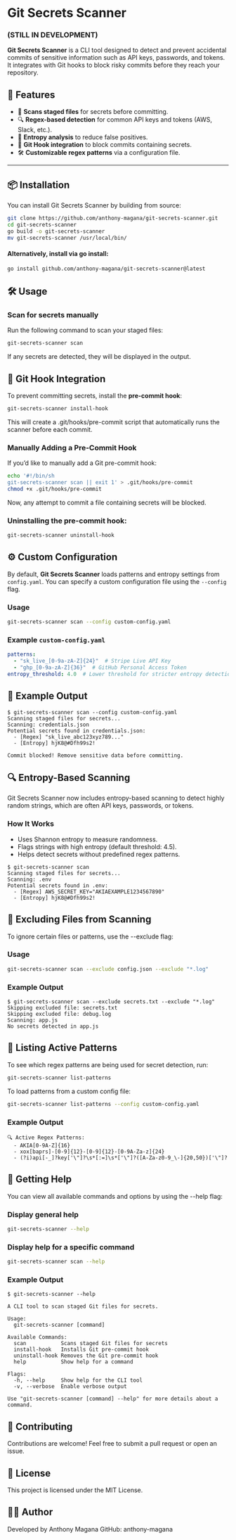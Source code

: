 # Git Secrets Scanner
### (**STILL IN DEVELOPMENT**)
**Git Secrets Scanner** is a CLI tool designed to detect and prevent accidental commits of sensitive information such as API keys, passwords, and tokens. It integrates with Git hooks to block risky commits before they reach your repository.

## 🚀 Features
- 📜 **Scans staged files** for secrets before committing.
- 🔍 **Regex-based detection** for common API keys and tokens (AWS, Slack, etc.).
- 🧮 **Entropy analysis** to reduce false positives.
- 🛑 **Git Hook integration** to block commits containing secrets.
- 🛠 **Customizable regex patterns** via a configuration file.

---

## 📦 Installation
You can install Git Secrets Scanner by building from source:

```sh
git clone https://github.com/anthony-magana/git-secrets-scanner.git
cd git-secrets-scanner
go build -o git-secrets-scanner
mv git-secrets-scanner /usr/local/bin/
```

#### Alternatively, install **via go install**:

```sh
go install github.com/anthony-magana/git-secrets-scanner@latest
```

## 🛠 Usage

### Scan for secrets manually

Run the following command to scan your staged files:

```sh
git-secrets-scanner scan
```
If any secrets are detected, they will be displayed in the output.

## 🛑 Git Hook Integration
To prevent committing secrets, install the **pre-commit hook**:

```sh
git-secrets-scanner install-hook
```
This will create a .git/hooks/pre-commit script that automatically runs the scanner before each commit.

### Manually Adding a Pre-Commit Hook
If you’d like to manually add a Git pre-commit hook:

```sh
echo '#!/bin/sh
git-secrets-scanner scan || exit 1' > .git/hooks/pre-commit
chmod +x .git/hooks/pre-commit
```
Now, any attempt to commit a file containing secrets will be blocked.

### Uninstalling the **pre-commit hook**:
```sh
git-secrets-scanner uninstall-hook
```

## ⚙️ Custom Configuration
By default, **Git Secrets Scanner** loads patterns and entropy settings from ``config.yaml``.
You can specify a custom configuration file using the ``--config`` flag.

### Usage
```sh
git-secrets-scanner scan --config custom-config.yaml
```

### Example ``custom-config.yaml``
```yaml
patterns:
  - "sk_live_[0-9a-zA-Z]{24}"  # Stripe Live API Key
  - "ghp_[0-9a-zA-Z]{36}"  # GitHub Personal Access Token
entropy_threshold: 4.0  # Lower threshold for stricter entropy detection
```

## 📖 Example Output

```
$ git-secrets-scanner scan --config custom-config.yaml
Scanning staged files for secrets...
Scanning: credentials.json
Potential secrets found in credentials.json:
  - [Regex] "sk_live_abc123xyz789..."
  - [Entropy] hjK8@#Dfh99s2!

Commit blocked! Remove sensitive data before committing.
```

## 🔍 Entropy-Based Scanning
Git Secrets Scanner now includes entropy-based scanning to detect highly random strings, which are often API keys, passwords, or tokens.

### How It Works

- Uses Shannon entropy to measure randomness.
- Flags strings with high entropy (default threshold: 4.5).
- Helps detect secrets without predefined regex patterns.
```
$ git-secrets-scanner scan
Scanning staged files for secrets...
Scanning: .env
Potential secrets found in .env:
  - [Regex] AWS_SECRET_KEY="AKIAEXAMPLE1234567890"
  - [Entropy] hjK8@#Dfh99s2!
```

## 🛑 Excluding Files from Scanning
To ignore certain files or patterns, use the --exclude flag:

### Usage
```sh
git-secrets-scanner scan --exclude config.json --exclude "*.log"
```

### Example Output
```
$ git-secrets-scanner scan --exclude secrets.txt --exclude "*.log"
Skipping excluded file: secrets.txt
Skipping excluded file: debug.log
Scanning: app.js
No secrets detected in app.js
```

## 📜 Listing Active Patterns
To see which regex patterns are being used for secret detection, run:

```sh
git-secrets-scanner list-patterns
```

To load patterns from a custom config file:
```sh
git-secrets-scanner list-patterns --config custom-config.yaml
```

### Example Output
```
🔍 Active Regex Patterns:
  - AKIA[0-9A-Z]{16}
  - xox[baprs]-[0-9]{12}-[0-9]{12}-[0-9A-Za-z]{24}
  - (?i)api[-_]?key['\"]?\s*[:=]\s*['\"]?([A-Za-z0-9_\-]{20,50})['\"]?
```

## 📖 Getting Help
You can view all available commands and options by using the --help flag:

### Display general help
```sh
git-secrets-scanner --help
```

### Display help for a specific command
```sh
git-secrets-scanner scan --help
```

### Example Output
```
$ git-secrets-scanner --help

A CLI tool to scan staged Git files for secrets.

Usage:
  git-secrets-scanner [command]

Available Commands:
  scan           Scans staged Git files for secrets
  install-hook   Installs Git pre-commit hook
  uninstall-hook Removes the Git pre-commit hook
  help           Show help for a command

Flags:
  -h, --help     Show help for the CLI tool
  -v, --verbose  Enable verbose output

Use "git-secrets-scanner [command] --help" for more details about a command.
```

## 🤝 Contributing
Contributions are welcome! Feel free to submit a pull request or open an issue.

## 📜 License
This project is licensed under the MIT License.

## 👨‍💻 Author
Developed by Anthony Magana
GitHub: anthony-magana

